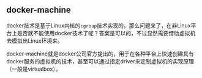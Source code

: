 ## docker-machine

docker技术是基于Linux内核的`cgroup`技术实现的，那么问题来了，在非Linux平台上是否就不能使用docker技术了呢？答案是可以的，不过显然需要借助虚拟机去模拟出Linux环境来。

docker-machine就是docker公司官方提出的，用于在各种平台上快速创建具有docker服务的虚拟机的技术，甚至可以通过指定driver来定制虚拟机的实现原理（一般是virtualbox）。

